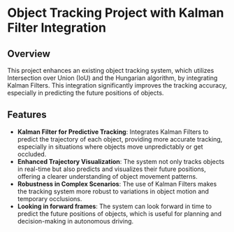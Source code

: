 # Object Tracking Project with Kalman Filter Integration

## Overview
This project enhances an existing object tracking system, which utilizes Intersection over Union (IoU) and the Hungarian algorithm, by integrating Kalman Filters. This integration significantly improves the tracking accuracy, especially in predicting the future positions of objects.

## Features
- **Kalman Filter for Predictive Tracking**: Integrates Kalman Filters to predict the trajectory of each object, providing more accurate tracking, especially in situations where objects move unpredictably or get occluded.
- **Enhanced Trajectory Visualization**: The system not only tracks objects in real-time but also predicts and visualizes their future positions, offering a clearer understanding of object movement patterns.
- **Robustness in Complex Scenarios**: The use of Kalman Filters makes the tracking system more robust to variations in object motion and temporary occlusions.
- **Looking in forward frames**: The system can look forward in time to predict the future positions of objects, which is useful for planning and decision-making in autonomous driving.
